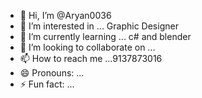 - 👋 Hi, I’m @Aryan0036
- 👀 I’m interested in ... Graphic Designer 
- 🌱 I’m currently learning ... c# and blender
- 💞️ I’m looking to collaborate on ...
- 📫 How to reach me ...9137873016
- 😄 Pronouns: ...
- ⚡ Fun fact: ...

<!---
Aryan0036/Aryan0036 is a ✨ special ✨ repository because its `README.md` (this file) appears on your GitHub profile.
You can click the Preview link to take a look at your changes.
--->
